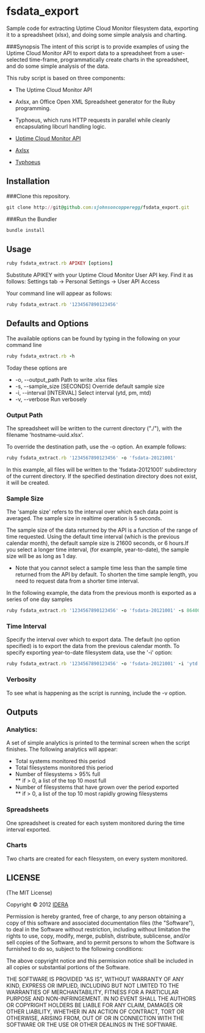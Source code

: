 fsdata_export
=============

Sample code for extracting Uptime Cloud Monitor filesystem data, exporting it to a spreadsheet (xlsx), and doing some simple analysis and charting.

###Synopsis
The intent of this script is to provide examples of using the Uptime Cloud Monitor API to export data to a spreadsheet from a user-selected time-frame, programmatically create charts in the spreadsheet, and do some simple analysis of the data.

This ruby script is based on three components:   
* The Uptime Cloud Monitor API
* Axlsx, an Office Open XML Spreadsheet generator for the Ruby programming.   
* Typhoeus, which runs HTTP requests in parallel while cleanly encapsulating libcurl handling logic. 

* [Uptime Cloud Monitor API](http://dev.copperegg.com/)
* [Axlsx](https://github.com/randym/axlsx)
* [Typhoeus](https://github.com/typhoeus/typhoeus)

## Installation

###Clone this repository.

```ruby
git clone http://git@github.com:sjohnsoncopperegg/fsdata_export.git
```

###Run the Bundler

```ruby
bundle install
```

## Usage

```ruby
ruby fsdata_extract.rb APIKEY [options]
```   
Substitute APIKEY with your Uptime Cloud Monitor User API key. Find it as follows:
Settings tab -> Personal Settings -> User API Access

Your command line will appear as follows:

```ruby
ruby fsdata_extract.rb '1234567890123456'
```
    
## Defaults and Options

The available options can be found by typing in the following on your command line
```ruby
ruby fsdata_extract.rb -h
```

Today these options are   
   
* -o, --output_path                Path to write .xlsx files   
* -s, --sample_size [SECONDS]      Override default sample size   
* -i, --interval [INTERVAL]        Select interval (ytd, pm, mtd)   
* -v, --verbose                    Run verbosely

### Output Path
The spreadsheet will be written to the current directory ("./"), with the filename 'hostname-uuid.xlsx'.

To override the destination path, use the -o option. An example follows:

```ruby
ruby fsdata_extract.rb '1234567890123456' -o 'fsdata-20121001'
```
In this example, all files will be written to the 'fsdata-20121001' subdirectory of the current directory. If the specified destination directory does not exist, it will be created.

### Sample Size
The 'sample size' refers to the interval over which each data point is averaged. The sample size in realtime operation is 5 seconds. 

The sample size of the data returned by the API is a function of the range of time requested. Using the default time interval (which is the previous calendar month), the default sample size is 21600 seconds, or 6 hours.If you select a longer time interval, (for example, year-to-date), the sample size will be as long as 1 day.   
 * Note that you cannot select a sample time less than the sample time returned from the API by default. To shorten the time sample length, you need to request data from a shorter time interval.

In the following example, the data from the previous month is exported as a series of one day samples

```ruby
ruby fsdata_extract.rb '1234567890123456' -o 'fsdata-20121001' -s 86400
``` 

### Time Interval
Specify the interval over which to export data. The default (no option specified) is to export the data from the previous calendar month. To specify exporting year-to-date filesystem data, use the '-i' option:

```ruby
ruby fsdata_extract.rb '1234567890123456' -o 'fsdata-20121001' -i 'ytd'
``` 

### Verbosity
To see what is happening as the script is running, include the -v option.


## Outputs

### Analytics:

A set of simple analytics is printed to the terminal screen when the script finishes. The following analytics will appear:   
* Total systems monitored this period   
* Total filesystems monitored this period   
* Number of filesystems > 95% full    
** if > 0, a list of the top 10 most full      
* Number of filesystems that have grown over the period exported    
** if > 0, a list of the top 10 most rapidly growing filesystems

### Spreadsheets

One spreadsheet is created for each system monitored during the time interval exported.

### Charts

Two charts are created for each filesystem, on every system monitored.


##  LICENSE

(The MIT License)

Copyright © 2012 [IDERA](http://idera.com)

Permission is hereby granted, free of charge, to any person obtaining a
copy of this software and associated documentation files (the "Software"),
to deal in the Software without restriction, including without
limitation the rights to use, copy, modify, merge, publish, distribute,
sublicense, and/or sell copies of the Software, and to permit persons
to whom the Software is furnished to do so, subject to the following conditions:

The above copyright notice and this permission notice shall be included
in all copies or substantial portions of the Software.

THE SOFTWARE IS PROVIDED "AS IS", WITHOUT WARRANTY OF ANY KIND, EXPRESS
OR IMPLIED, INCLUDING BUT NOT LIMITED TO THE WARRANTIES OF MERCHANTABILITY,
FITNESS FOR A PARTICULAR PURPOSE AND NON-INFRINGEMENT. IN NO EVENT SHALL
THE AUTHORS OR COPYRIGHT HOLDERS BE LIABLE FOR ANY CLAIM, DAMAGES OR
OTHER LIABILITY, WHETHER IN AN ACTION OF CONTRACT, TORT OR OTHERWISE,
ARISING FROM, OUT OF OR IN CONNECTION WITH THE SOFTWARE OR THE USE OR
OTHER DEALINGS IN THE SOFTWARE.
